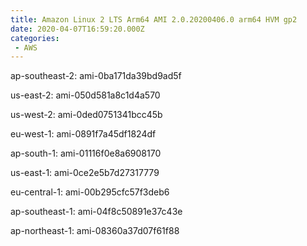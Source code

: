 ```yaml
---
title: Amazon Linux 2 LTS Arm64 AMI 2.0.20200406.0 arm64 HVM gp2
date: 2020-04-07T16:59:20.000Z
categories:
 - AWS
---
```


ap-southeast-2: ami-0ba171da39bd9ad5f

us-east-2: ami-050d581a8c1d4a570

us-west-2: ami-0ded0751341bcc45b

eu-west-1: ami-0891f7a45df1824df

ap-south-1: ami-01116f0e8a6908170

us-east-1: ami-0ce2e5b7d27317779

eu-central-1: ami-00b295cfc57f3deb6

ap-southeast-1: ami-04f8c50891e37c43e

ap-northeast-1: ami-08360a37d07f61f88

